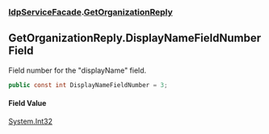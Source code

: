### [IdpServiceFacade](../index.md 'IdpServiceFacade').[GetOrganizationReply](index.md 'IdpServiceFacade\.GetOrganizationReply')

## GetOrganizationReply\.DisplayNameFieldNumber Field

Field number for the "displayName" field\.

```csharp
public const int DisplayNameFieldNumber = 3;
```

#### Field Value
[System\.Int32](https://learn.microsoft.com/en-us/dotnet/api/system.int32 'System\.Int32')